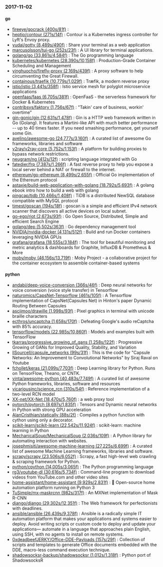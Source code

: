 ### 2017-11-02

#### go
* [fireeye/gocrack (400s/81f)](https://github.com/fireeye/gocrack) : 
* [heptio/contour (271s/14f)](https://github.com/heptio/contour) : Contour is a Kubernetes ingress controller for Lyft's Envoy proxy.
* [yudai/gotty (8,489s/490f)](https://github.com/yudai/gotty) : Share your terminal as a web application
* [marcusolsson/tui-go (252s/23f)](https://github.com/marcusolsson/tui-go) : A UI library for terminal applications.
* [golang/go (33,861s/4,584f)](https://github.com/golang/go) : The Go programming language
* [kubernetes/kubernetes (28,390s/10,158f)](https://github.com/kubernetes/kubernetes) : Production-Grade Container Scheduling and Management
* [yinghuocho/firefly-proxy (2,169s/439f)](https://github.com/yinghuocho/firefly-proxy) : A proxy software to help circumventing the Great Firewall.
* [containous/traefik (10,779s/1,029f)](https://github.com/containous/traefik) : Træfik, a modern reverse proxy
* [istio/istio (3,441s/358f)](https://github.com/istio/istio) : Istio service mesh for polyglot microservice applications
* [openfaas/faas (6,705s/381f)](https://github.com/openfaas/faas) : OpenFaaS - the serverless framework for Docker & Kubernetes
* [contribsys/faktory (1,756s/67f)](https://github.com/contribsys/faktory) : "Takin' care of business, workin' overtime"
* [gin-gonic/gin (12,631s/1,478f)](https://github.com/gin-gonic/gin) : Gin is a HTTP web framework written in Go (Golang). It features a Martini-like API with much better performance -- up to 40 times faster. If you need smashing performance, get yourself some Gin.
* [avelino/awesome-go (24,777s/3,160f)](https://github.com/avelino/awesome-go) : A curated list of awesome Go frameworks, libraries and software
* [v2ray/v2ray-core (5,752s/1,153f)](https://github.com/v2ray/v2ray-core) : A platform for building proxies to bypass network restrictions.
* [neugram/ng (412s/12f)](https://github.com/neugram/ng) : scripting language integrated with Go
* [fatedier/frp (7,387s/1,266f)](https://github.com/fatedier/frp) : A fast reverse proxy to help you expose a local server behind a NAT or firewall to the internet.
* [ethereum/go-ethereum (8,499s/2,655f)](https://github.com/ethereum/go-ethereum) : Official Go implementation of the Ethereum protocol
* [astaxie/build-web-application-with-golang (18,792s/5,693f)](https://github.com/astaxie/build-web-application-with-golang) : A golang ebook intro how to build a web with golang
* [pingcap/tidb (10,466s/1,408f)](https://github.com/pingcap/tidb) : TiDB is a distributed NewSQL database compatible with MySQL protocol
* [timest/goscan (194s/18f)](https://github.com/timest/goscan) : goscan is a simple and efficient IPv4 network scanner that discovers all active devices on local subnet.
* [go-ego/riot (2,673s/93f)](https://github.com/go-ego/riot) : Go Open Source, Distributed, Simple and efficient Search Engine
* [golang/dep (5,502s/363f)](https://github.com/golang/dep) : Go dependency management tool
* [NVIDIA/nvidia-docker (4,131s/512f)](https://github.com/NVIDIA/nvidia-docker) : Build and run Docker containers leveraging NVIDIA GPUs
* [grafana/grafana (18,555s/3,184f)](https://github.com/grafana/grafana) : The tool for beautiful monitoring and metric analytics & dashboards for Graphite, InfluxDB & Prometheus & More
* [moby/moby (46,156s/13,719f)](https://github.com/moby/moby) : Moby Project - a collaborative project for the container ecosystem to assemble container-based systems

#### python
* [andabi/deep-voice-conversion (366s/46f)](https://github.com/andabi/deep-voice-conversion) : Deep neural networks for voice conversion (voice style transfer) in Tensorflow
* [naturomics/CapsNet-Tensorflow (461s/105f)](https://github.com/naturomics/CapsNet-Tensorflow) : A Tensorflow implementation of CapsNet(Capsules Net) in Hinton's paper Dynamic Routing Between Capsules
* [asciimoo/drawille (1,998s/93f)](https://github.com/asciimoo/drawille) : Pixel graphics in terminal with unicode braille characters
* [ecthros/uncaptcha (1,658s/170f)](https://github.com/ecthros/uncaptcha) : Defeating Google's audio reCaptcha with 85% accuracy.
* [tensorflow/models (22,985s/10,860f)](https://github.com/tensorflow/models) : Models and examples built with TensorFlow
* [tkarras/progressive_growing_of_gans (1,258s/122f)](https://github.com/tkarras/progressive_growing_of_gans) : Progressive Growing of GANs for Improved Quality, Stability, and Variation
* [llSourcell/capsule_networks (99s/31f)](https://github.com/llSourcell/capsule_networks) : This is the code for "Capsule Networks: An Improvement to Convolutional Networks" by Siraj Raval on Youtube
* [fchollet/keras (21,099s/7,703f)](https://github.com/fchollet/keras) : Deep Learning library for Python. Runs on TensorFlow, Theano, or CNTK.
* [vinta/awesome-python (40,483s/7,749f)](https://github.com/vinta/awesome-python) : A curated list of awesome Python frameworks, libraries, software and resources
* [vicariousinc/science_rcn (310s/54f)](https://github.com/vicariousinc/science_rcn) : Reference implementation of a two-level RCN model
* [XX-net/XX-Net (18,470s/5,760f)](https://github.com/XX-net/XX-Net) : a web proxy tool
* [pytorch/pytorch (8,697s/1,835f)](https://github.com/pytorch/pytorch) : Tensors and Dynamic neural networks in Python with strong GPU acceleration
* [AlanCristhian/statically (88s/2f)](https://github.com/AlanCristhian/statically) : Compiles a python function with cython using only a decorator.
* [scikit-learn/scikit-learn (22,542s/11,924f)](https://github.com/scikit-learn/scikit-learn) : scikit-learn: machine learning in Python
* [MechanicalSoup/MechanicalSoup (2,036s/109f)](https://github.com/MechanicalSoup/MechanicalSoup) : A Python library for automating interaction with websites.
* [josephmisiti/awesome-machine-learning (27,225s/6,699f)](https://github.com/josephmisiti/awesome-machine-learning) : A curated list of awesome Machine Learning frameworks, libraries and software.
* [scrapy/scrapy (23,506s/6,052f)](https://github.com/scrapy/scrapy) : Scrapy, a fast high-level web crawling & scraping framework for Python.
* [python/cpython (14,005s/3,065f)](https://github.com/python/cpython) : The Python programming language
* [rg3/youtube-dl (30,616s/5,734f)](https://github.com/rg3/youtube-dl) : Command-line program to download videos from YouTube.com and other video sites
* [home-assistant/home-assistant (9,929s/2,831f)](https://github.com/home-assistant/home-assistant) : 🏡 Open-source home automation platform running on Python 3
* [TuSimple/mx-maskrcnn (982s/317f)](https://github.com/TuSimple/mx-maskrcnn) : An MXNet implementation of Mask R-CNN
* [django/django (29,302s/12,351f)](https://github.com/django/django) : The Web framework for perfectionists with deadlines.
* [ansible/ansible (26,439s/9,378f)](https://github.com/ansible/ansible) : Ansible is a radically simple IT automation platform that makes your applications and systems easier to deploy. Avoid writing scripts or custom code to deploy and update your applications— automate in a language that approaches plain English, using SSH, with no agents to install on remote systems.
* [0xdeadbeefJERKY/Office-DDE-Payloads (157s/29f)](https://github.com/0xdeadbeefJERKY/Office-DDE-Payloads) : Collection of scripts and templates to generate Office documents embedded with the DDE, macro-less command execution technique.
* [shadowsocksr-backup/shadowsocksr (1,012s/1,318f)](https://github.com/shadowsocksr-backup/shadowsocksr) : Python port of ShadowsocksR
